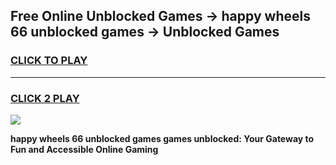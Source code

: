 
## Free Online Unblocked Games → happy wheels 66 unblocked games → Unblocked Games
<h3>
<a href="https://premium.freeplayer.one?title=happy_wheels_66_unblocked_games&ref=21F">CLICK TO PLAY</a></h3>
<hr>

<h3>
<a href="https://premium.freeplayer.one?title=happy_wheels_66_unblocked_games&ref=21F">CLICK 2 PLAY</a>
  
</h3>

<a href="https://premium.freeplayer.one?title=happy_wheels_66_unblocked_games&ref=21F/"><img src="https://clearcache.store/games.png"></a>


**happy wheels 66 unblocked games games unblocked: Your Gateway to Fun and Accessible Online Gaming**

